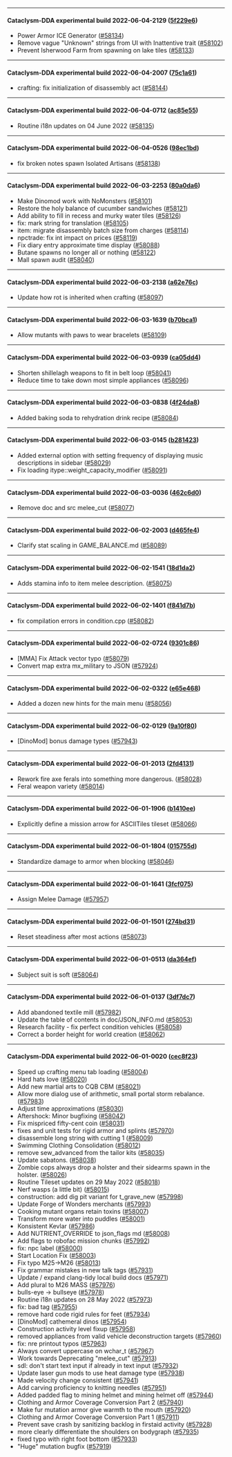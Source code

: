 
---

#### Cataclysm-DDA experimental build 2022-06-04-2129 ([5f229e6](https://github.com/CleverRaven/Cataclysm-DDA/releases/tag/cdda-experimental-2022-06-04-2129))

* Power Armor ICE Generator ([#58134](https://github.com/CleverRaven/Cataclysm-DDA/pull/58134))
* Remove vague "Unknown" strings from UI with Inattentive trait ([#58102](https://github.com/CleverRaven/Cataclysm-DDA/pull/58102))
* Prevent Isherwood Farm from spawning on lake tiles ([#58133](https://github.com/CleverRaven/Cataclysm-DDA/pull/58133))

---

#### Cataclysm-DDA experimental build 2022-06-04-2007 ([75c1a61](https://github.com/CleverRaven/Cataclysm-DDA/releases/tag/cdda-experimental-2022-06-04-2007))

* crafting: fix initialization of disassembly act ([#58144](https://github.com/CleverRaven/Cataclysm-DDA/pull/58144))

---

#### Cataclysm-DDA experimental build 2022-06-04-0712 ([ac85e55](https://github.com/CleverRaven/Cataclysm-DDA/releases/tag/cdda-experimental-2022-06-04-0712))

* Routine i18n updates on 04 June 2022 ([#58135](https://github.com/CleverRaven/Cataclysm-DDA/pull/58135))

---

#### Cataclysm-DDA experimental build 2022-06-04-0526 ([98ec1bd](https://github.com/CleverRaven/Cataclysm-DDA/releases/tag/cdda-experimental-2022-06-04-0526))

* fix broken notes spawn Isolated Artisans ([#58138](https://github.com/CleverRaven/Cataclysm-DDA/pull/58138))

---

#### Cataclysm-DDA experimental build 2022-06-03-2253 ([80a0da6](https://github.com/CleverRaven/Cataclysm-DDA/releases/tag/cdda-experimental-2022-06-03-2253))

* Make Dinomod work with NoMonsters ([#58101](https://github.com/CleverRaven/Cataclysm-DDA/pull/58101))
* Restore the holy balance of cucumber sandwiches ([#58121](https://github.com/CleverRaven/Cataclysm-DDA/pull/58121))
* Add ability to fill in recess and murky water tiles ([#58126](https://github.com/CleverRaven/Cataclysm-DDA/pull/58126))
* fix: mark string for translation ([#58105](https://github.com/CleverRaven/Cataclysm-DDA/pull/58105))
* item: migrate disassembly batch size from charges ([#58114](https://github.com/CleverRaven/Cataclysm-DDA/pull/58114))
* npctrade: fix int impact on prices ([#58119](https://github.com/CleverRaven/Cataclysm-DDA/pull/58119))
* Fix diary entry approximate time display ([#58088](https://github.com/CleverRaven/Cataclysm-DDA/pull/58088))
* Butane spawns no longer all or nothing ([#58122](https://github.com/CleverRaven/Cataclysm-DDA/pull/58122))
* Mall spawn audit ([#58040](https://github.com/CleverRaven/Cataclysm-DDA/pull/58040))

---

#### Cataclysm-DDA experimental build 2022-06-03-2138 ([a62e76c](https://github.com/CleverRaven/Cataclysm-DDA/releases/tag/cdda-experimental-2022-06-03-2138))

* Update how rot is inherited when crafting ([#58097](https://github.com/CleverRaven/Cataclysm-DDA/pull/58097))

---

#### Cataclysm-DDA experimental build 2022-06-03-1639 ([b70bca1](https://github.com/CleverRaven/Cataclysm-DDA/releases/tag/cdda-experimental-2022-06-03-1639))

* Allow mutants with paws to wear bracelets ([#58109](https://github.com/CleverRaven/Cataclysm-DDA/pull/58109))

---

#### Cataclysm-DDA experimental build 2022-06-03-0939 ([ca05dd4](https://github.com/CleverRaven/Cataclysm-DDA/releases/tag/cdda-experimental-2022-06-03-0939))

* Shorten shillelagh weapons to fit in belt loop ([#58041](https://github.com/CleverRaven/Cataclysm-DDA/pull/58041))
* Reduce time to take down most simple appliances ([#58096](https://github.com/CleverRaven/Cataclysm-DDA/pull/58096))

---

#### Cataclysm-DDA experimental build 2022-06-03-0838 ([4f24da8](https://github.com/CleverRaven/Cataclysm-DDA/releases/tag/cdda-experimental-2022-06-03-0838))

* Added baking soda to rehydration drink recipe ([#58084](https://github.com/CleverRaven/Cataclysm-DDA/pull/58084))

---

#### Cataclysm-DDA experimental build 2022-06-03-0145 ([b281423](https://github.com/CleverRaven/Cataclysm-DDA/releases/tag/cdda-experimental-2022-06-03-0145))

* Added external option with setting frequency of displaying music descriptions in sidebar ([#58029](https://github.com/CleverRaven/Cataclysm-DDA/pull/58029))
* Fix loading itype::weight_capacity_modifier ([#58091](https://github.com/CleverRaven/Cataclysm-DDA/pull/58091))

---

#### Cataclysm-DDA experimental build 2022-06-03-0036 ([462c6d0](https://github.com/CleverRaven/Cataclysm-DDA/releases/tag/cdda-experimental-2022-06-03-0036))

* Remove doc and src melee_cut ([#58077](https://github.com/CleverRaven/Cataclysm-DDA/pull/58077))

---

#### Cataclysm-DDA experimental build 2022-06-02-2003 ([d465fe4](https://github.com/CleverRaven/Cataclysm-DDA/releases/tag/cdda-experimental-2022-06-02-2003))

* Clarify stat scaling in GAME_BALANCE.md ([#58089](https://github.com/CleverRaven/Cataclysm-DDA/pull/58089))

---

#### Cataclysm-DDA experimental build 2022-06-02-1541 ([18d1da2](https://github.com/CleverRaven/Cataclysm-DDA/releases/tag/cdda-experimental-2022-06-02-1541))

* Adds stamina info to item melee description. ([#58075](https://github.com/CleverRaven/Cataclysm-DDA/pull/58075))

---

#### Cataclysm-DDA experimental build 2022-06-02-1401 ([f841d7b](https://github.com/CleverRaven/Cataclysm-DDA/releases/tag/cdda-experimental-2022-06-02-1401))

* fix compilation errors in condition.cpp ([#58082](https://github.com/CleverRaven/Cataclysm-DDA/pull/58082))

---

#### Cataclysm-DDA experimental build 2022-06-02-0724 ([9301c86](https://github.com/CleverRaven/Cataclysm-DDA/releases/tag/cdda-experimental-2022-06-02-0724))

* [MMA] Fix Attack vector typo ([#58079](https://github.com/CleverRaven/Cataclysm-DDA/pull/58079))
* Convert map extra mx_military to JSON ([#57924](https://github.com/CleverRaven/Cataclysm-DDA/pull/57924))

---

#### Cataclysm-DDA experimental build 2022-06-02-0322 ([e65e468](https://github.com/CleverRaven/Cataclysm-DDA/releases/tag/cdda-experimental-2022-06-02-0322))

* Added a dozen new hints for the main menu ([#58056](https://github.com/CleverRaven/Cataclysm-DDA/pull/58056))

---

#### Cataclysm-DDA experimental build 2022-06-02-0129 ([9a10f80](https://github.com/CleverRaven/Cataclysm-DDA/releases/tag/cdda-experimental-2022-06-02-0129))

* [DinoMod] bonus damage types ([#57943](https://github.com/CleverRaven/Cataclysm-DDA/pull/57943))

---

#### Cataclysm-DDA experimental build 2022-06-01-2013 ([2fd4131](https://github.com/CleverRaven/Cataclysm-DDA/releases/tag/cdda-experimental-2022-06-01-2013))

* Rework fire axe ferals into something more dangerous. ([#58028](https://github.com/CleverRaven/Cataclysm-DDA/pull/58028))
* Feral weapon variety ([#58014](https://github.com/CleverRaven/Cataclysm-DDA/pull/58014))

---

#### Cataclysm-DDA experimental build 2022-06-01-1906 ([b1410ee](https://github.com/CleverRaven/Cataclysm-DDA/releases/tag/cdda-experimental-2022-06-01-1906))

* Explicitly define a mission arrow for ASCIITiles tileset ([#58066](https://github.com/CleverRaven/Cataclysm-DDA/pull/58066))

---

#### Cataclysm-DDA experimental build 2022-06-01-1804 ([015755d](https://github.com/CleverRaven/Cataclysm-DDA/releases/tag/cdda-experimental-2022-06-01-1804))

* Standardize damage to armor when blocking ([#58046](https://github.com/CleverRaven/Cataclysm-DDA/pull/58046))

---

#### Cataclysm-DDA experimental build 2022-06-01-1641 ([3fcf075](https://github.com/CleverRaven/Cataclysm-DDA/releases/tag/cdda-experimental-2022-06-01-1641))

* Assign Melee Damage ([#57957](https://github.com/CleverRaven/Cataclysm-DDA/pull/57957))

---

#### Cataclysm-DDA experimental build 2022-06-01-1501 ([274bd31](https://github.com/CleverRaven/Cataclysm-DDA/releases/tag/cdda-experimental-2022-06-01-1501))

* Reset steadiness after most actions ([#58073](https://github.com/CleverRaven/Cataclysm-DDA/pull/58073))

---

#### Cataclysm-DDA experimental build 2022-06-01-0513 ([da364ef](https://github.com/CleverRaven/Cataclysm-DDA/releases/tag/cdda-experimental-2022-06-01-0513))

* Subject suit is soft ([#58064](https://github.com/CleverRaven/Cataclysm-DDA/pull/58064))

---

#### Cataclysm-DDA experimental build 2022-06-01-0137 ([3df7dc7](https://github.com/CleverRaven/Cataclysm-DDA/releases/tag/cdda-experimental-2022-06-01-0137))

* Add abandoned textile mill ([#57982](https://github.com/CleverRaven/Cataclysm-DDA/pull/57982))
* Update the table of contents in doc/JSON_INFO.md ([#58053](https://github.com/CleverRaven/Cataclysm-DDA/pull/58053))
* Research facility - fix perfect condition vehicles ([#58058](https://github.com/CleverRaven/Cataclysm-DDA/pull/58058))
* Correct a border height for world creation ([#58062](https://github.com/CleverRaven/Cataclysm-DDA/pull/58062))

---

#### Cataclysm-DDA experimental build 2022-06-01-0020 ([cec8f23](https://github.com/CleverRaven/Cataclysm-DDA/releases/tag/cdda-experimental-2022-06-01-0020))

* Speed up crafting menu tab loading ([#58004](https://github.com/CleverRaven/Cataclysm-DDA/pull/58004))
* Hard hats love ([#58020](https://github.com/CleverRaven/Cataclysm-DDA/pull/58020))
* Add new martial arts to CQB CBM ([#58021](https://github.com/CleverRaven/Cataclysm-DDA/pull/58021))
* Allow more dialog use of arithmetic, small portal storm rebalance.  ([#57983](https://github.com/CleverRaven/Cataclysm-DDA/pull/57983))
* Adjust time approximations ([#58030](https://github.com/CleverRaven/Cataclysm-DDA/pull/58030))
* Aftershock: Minor bugfixing ([#58042](https://github.com/CleverRaven/Cataclysm-DDA/pull/58042))
* Fix mispriced fifty-cent coin ([#58031](https://github.com/CleverRaven/Cataclysm-DDA/pull/58031))
* fixes and unit tests for rigid armor and splints ([#57970](https://github.com/CleverRaven/Cataclysm-DDA/pull/57970))
* disassemble long string with cutting 1 ([#58009](https://github.com/CleverRaven/Cataclysm-DDA/pull/58009))
* Swimming Clothing Consolidation ([#58012](https://github.com/CleverRaven/Cataclysm-DDA/pull/58012))
* remove sew_advanced from the tailor kits ([#58035](https://github.com/CleverRaven/Cataclysm-DDA/pull/58035))
* Update sabatons. ([#58038](https://github.com/CleverRaven/Cataclysm-DDA/pull/58038))
* Zombie cops always drop a holster and their sidearms spawn in the holster. ([#58026](https://github.com/CleverRaven/Cataclysm-DDA/pull/58026))
* Routine Tileset updates on 29 May 2022 ([#58018](https://github.com/CleverRaven/Cataclysm-DDA/pull/58018))
* Nerf wasps (a little bit) ([#58015](https://github.com/CleverRaven/Cataclysm-DDA/pull/58015))
* construction: add dig pit variant for t_grave_new ([#57998](https://github.com/CleverRaven/Cataclysm-DDA/pull/57998))
* Update Forge of Wonders merchants ([#57993](https://github.com/CleverRaven/Cataclysm-DDA/pull/57993))
* Cooking mutant organs retain toxins ([#58007](https://github.com/CleverRaven/Cataclysm-DDA/pull/58007))
* Transform more water into puddles ([#58001](https://github.com/CleverRaven/Cataclysm-DDA/pull/58001))
* Konsistent Kevlar ([#57986](https://github.com/CleverRaven/Cataclysm-DDA/pull/57986))
* Add NUTRIENT_OVERRIDE to json_flags md ([#58008](https://github.com/CleverRaven/Cataclysm-DDA/pull/58008))
* Add flags to robofac mission chunks ([#57992](https://github.com/CleverRaven/Cataclysm-DDA/pull/57992))
* fix: npc label ([#58000](https://github.com/CleverRaven/Cataclysm-DDA/pull/58000))
* Start Location Fix ([#58003](https://github.com/CleverRaven/Cataclysm-DDA/pull/58003))
* Fix typo M25→M26 ([#58013](https://github.com/CleverRaven/Cataclysm-DDA/pull/58013))
* Fix grammar mistakes in new talk tags ([#57931](https://github.com/CleverRaven/Cataclysm-DDA/pull/57931))
* Update / expand clang-tidy local build docs ([#57971](https://github.com/CleverRaven/Cataclysm-DDA/pull/57971))
* Add plural to M26 MASS ([#57976](https://github.com/CleverRaven/Cataclysm-DDA/pull/57976))
* bulls-eye → bullseye ([#57978](https://github.com/CleverRaven/Cataclysm-DDA/pull/57978))
* Routine i18n updates on 28 May 2022 ([#57973](https://github.com/CleverRaven/Cataclysm-DDA/pull/57973))
* fix: bad <swear> tag ([#57955](https://github.com/CleverRaven/Cataclysm-DDA/pull/57955))
* remove hard code rigid rules for feet ([#57934](https://github.com/CleverRaven/Cataclysm-DDA/pull/57934))
* [DinoMod] cathemeral dinos ([#57954](https://github.com/CleverRaven/Cataclysm-DDA/pull/57954))
* Construction activity level fixup ([#57958](https://github.com/CleverRaven/Cataclysm-DDA/pull/57958))
* removed appliances from valid vehicle deconstruction targets ([#57960](https://github.com/CleverRaven/Cataclysm-DDA/pull/57960))
* fix: nre printout typos ([#57963](https://github.com/CleverRaven/Cataclysm-DDA/pull/57963))
* Always convert uppercase on wchar_t ([#57967](https://github.com/CleverRaven/Cataclysm-DDA/pull/57967))
* Work towards Deprecating "melee_cut" ([#57913](https://github.com/CleverRaven/Cataclysm-DDA/pull/57913))
* sdl: don't start text input if already in text input ([#57932](https://github.com/CleverRaven/Cataclysm-DDA/pull/57932))
* Update laser gun mods to use heat damage type ([#57938](https://github.com/CleverRaven/Cataclysm-DDA/pull/57938))
* Made velocity change consistent ([#57941](https://github.com/CleverRaven/Cataclysm-DDA/pull/57941))
* Add carving proficiency to knitting needles ([#57951](https://github.com/CleverRaven/Cataclysm-DDA/pull/57951))
* Added padded flag to mining helmet and mining helmet off ([#57944](https://github.com/CleverRaven/Cataclysm-DDA/pull/57944))
* Clothing and Armor Coverage Conversion Part 2 ([#57940](https://github.com/CleverRaven/Cataclysm-DDA/pull/57940))
* Make fur mutation armor give warmth to the mouth ([#57920](https://github.com/CleverRaven/Cataclysm-DDA/pull/57920))
* Clothing and Armor Coverage Conversion Part 1 ([#57911](https://github.com/CleverRaven/Cataclysm-DDA/pull/57911))
* Prevent save crash by sanitizing backlog in firstaid activity ([#57928](https://github.com/CleverRaven/Cataclysm-DDA/pull/57928))
* more clearly differentiate the shoulders on bodygraph ([#57935](https://github.com/CleverRaven/Cataclysm-DDA/pull/57935))
* fixed typo with right foot bottom ([#57933](https://github.com/CleverRaven/Cataclysm-DDA/pull/57933))
* "Huge" mutation bugfix ([#57919](https://github.com/CleverRaven/Cataclysm-DDA/pull/57919))
